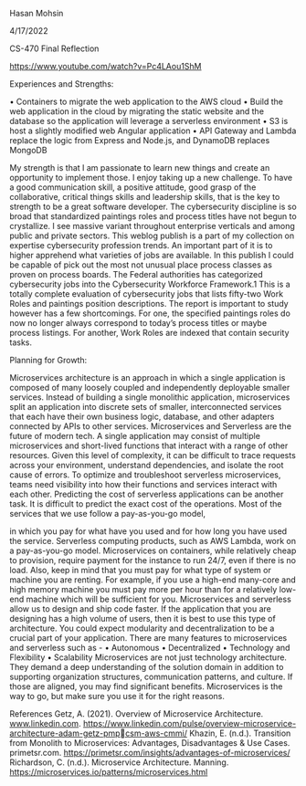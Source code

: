 
Hasan Mohsin

4/17/2022

CS-470 Final Reflection

https://www.youtube.com/watch?v=Pc4LAou1ShM

Experiences and Strengths:

• Containers to migrate the web application to the AWS cloud 
• Build the web application in the cloud by migrating the static website and the database so 
the application will leverage a serverless environment
• S3 is host a slightly modified web Angular application
• API Gateway and Lambda replace the logic from Express and Node.js, and DynamoDB 
replaces MongoDB 

 My strength is that I am passionate to learn new things and create an opportunity to 
implement those. I enjoy taking up a new challenge. To have a good communication skill, a 
positive attitude, good grasp of the collaborative, critical things skills and leadership skills, that 
is the key to strength to be a great software developer. 
 The cybersecurity discipline is so broad that standardized paintings roles and process titles 
have not begun to crystallize. I see massive variant throughout enterprise verticals and among 
public and private sectors. This weblog publish is a part of my collection on expertise 
cybersecurity profession trends. An important part of it is to higher apprehend what varieties of 
jobs are available. In this publish I could be capable of pick out the most not unusual place 
process classes as proven on process boards. The Federal authorities has categorized 
cybersecurity jobs into the Cybersecurity Workforce Framework.1 This is a totally complete 
evaluation of cybersecurity jobs that lists fifty-two Work Roles and paintings position 
descriptions. The report is important to study however has a few shortcomings. For one, the 
specified paintings roles do now no longer always correspond to today’s process titles or maybe 
process listings. For another, Work Roles are indexed that contain security tasks.

Planning for Growth:

 Microservices architecture is an approach in which a single application is composed of 
many loosely coupled and independently deployable smaller services. Instead of building a 
single monolithic application, microservices split an application into discrete sets of smaller, 
interconnected services that each have their own business logic, database, and other adapters 
connected by APIs to other services.
 Microservices and Serverless are the future of modern tech. A single application may 
consist of multiple microservices and short-lived functions that interact with a range of other 
resources. Given this level of complexity, it can be difficult to trace requests across your 
environment, understand dependencies, and isolate the root cause of errors. To optimize and 
troubleshoot serverless microservices, teams need visibility into how their functions and services 
interact with each other.
 Predicting the cost of serverless applications can be another task. It is difficult to predict 
the exact cost of the operations. Most of the services that we use follow a pay-as-you-go model, 

in which you pay for what have you used and for how long you have used the service. Serverless 
computing products, such as AWS Lambda, work on a pay-as-you-go model. Microservices on 
containers, while relatively cheap to provision, require payment for the instance to run 24/7, even 
if there is no load. Also, keep in mind that you must pay for what type of system or machine you 
are renting. For example, if you use a high-end many-core and high memory machine you must
pay more per hour than for a relatively low-end machine which will be sufficient for you.
 Microservices and serverless allow us to design and ship code faster. If the application that 
you are designing has a high volume of users, then it is best to use this type of architecture. You 
could expect modularity and decentralization to be a crucial part of your application.
There are many features to microservices and serverless such as -
• Autonomous
• Decentralized
• Technology and Flexibility
• Scalability
 Microservices are not just technology architecture. They demand a deep understanding of 
the solution domain in addition to supporting organization structures, communication patterns, 
and culture. If those are aligned, you may find significant benefits. Microservices is the way to 
go, but make sure you use it for the right reasons.


References
Getz, A. (2021). Overview of Microservice Architecture. www.linkedin.com. 
https://www.linkedin.com/pulse/overview-microservice-architecture-adam-getz-pmpcsm-aws-cmmi/
Khazin, E. (n.d.). Transition from Monolith to Microservices: Advantages, Disadvantages & Use 
Cases. primetsr.com. https://primetsr.com/insights/advantages-of-microservices/
Richardson, C. (n.d.). Microservice Architecture. Manning. 
https://microservices.io/patterns/microservices.html
